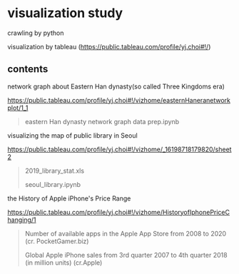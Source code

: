 # visualization study
crawling by python

visualization by tableau (https://public.tableau.com/profile/yj.choi#!/)

contents
---------------------------
network graph about Eastern Han dynasty(so called Three Kingdoms era)

https://public.tableau.com/profile/yj.choi#!/vizhome/easternHaneranetworkplot/1_1 

> eastern Han dynasty network graph data prep.ipynb


visualizing the map of public library in Seoul

https://public.tableau.com/profile/yj.choi#!/vizhome/_16198718179820/sheet2 

> 2019_library_stat.xls
> 
> seoul_library.ipynb 


the History of Apple iPhone's Price Range

https://public.tableau.com/profile/yj.choi#!/vizhome/HistoryofIphonePriceChanging/1

> Number of available apps in the Apple App Store from 2008 to 2020 (cr. PocketGamer.biz) 
>
>Global Apple iPhone sales from 3rd quarter 2007 to 4th quarter 2018 (in million units) (cr.Apple)
